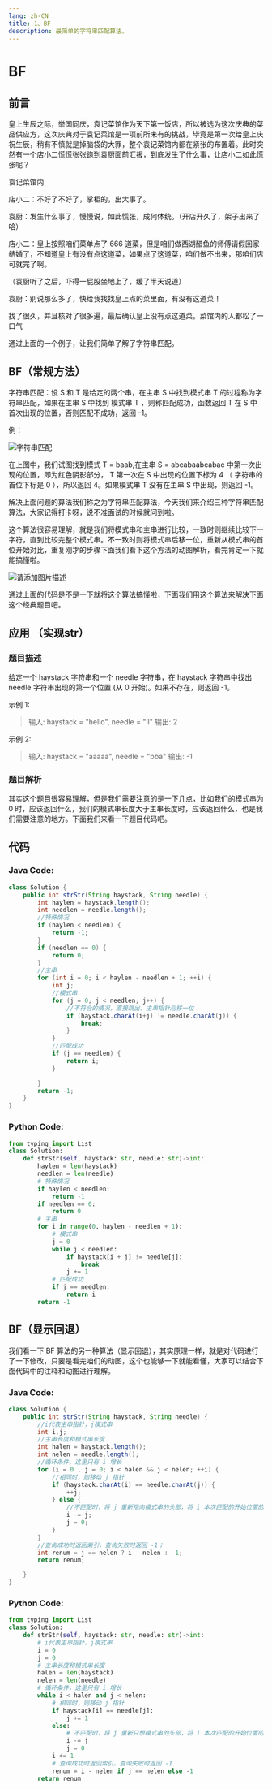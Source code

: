 ```yaml
---
lang: zh-CN
title: 1、BF
description: 最简单的字符串匹配算法。
---
```


# BF

## 前言

皇上生辰之际，举国同庆，袁记菜馆作为天下第一饭店，所以被选为这次庆典的菜品供应方，这次庆典对于袁记菜馆是一项前所未有的挑战，毕竟是第一次给皇上庆祝生辰，稍有不慎就是掉脑袋的大罪，整个袁记菜馆内都在紧张的布置着。此时突然有一个店小二慌慌张张跑到袁厨面前汇报，到底发生了什么事，让店小二如此慌张呢？

袁记菜馆内

店小二：不好了不好了，掌柜的，出大事了。

袁厨：发生什么事了，慢慢说，如此慌张，成何体统。（开店开久了，架子出来了哈）

店小二：皇上按照咱们菜单点了 666 道菜，但是咱们做西湖醋鱼的师傅请假回家结婚了，不知道皇上有没有点这道菜，如果点了这道菜，咱们做不出来，那咱们店可就完了啊。

（袁厨听了之后，吓得一屁股坐地上了，缓了半天说道）

袁厨：别说那么多了，快给我找找皇上点的菜里面，有没有这道菜！

找了很久，并且核对了很多遍，最后确认皇上没有点这道菜。菜馆内的人都松了一口气

通过上面的一个例子，让我们简单了解了字符串匹配。

## BF（常规方法）

字符串匹配：设 S 和 T 是给定的两个串，在主串 S 中找到模式串 T 的过程称为字符串匹配，如果在主串 S 中找到 模式串 T ，则称匹配成功，函数返回 T 在 S 中首次出现的位置，否则匹配不成功，返回 -1。

例：

![字符串匹配](https://chengxuchu-1301103198.cos.ap-beijing.myqcloud.com/Photo/202304162245689.png)

在上图中，我们试图找到模式 T = baab,在主串 S = abcabaabcabac 中第一次出现的位置，即为红色阴影部分， T 第一次在 S 中出现的位置下标为 4 （ 字符串的首位下标是 0 ），所以返回 4。如果模式串 T 没有在主串 S 中出现，则返回 -1。

解决上面问题的算法我们称之为字符串匹配算法，今天我们来介绍三种字符串匹配算法，大家记得打卡呀，说不准面试的时候就问到啦。


这个算法很容易理解，就是我们将模式串和主串进行比较，一致时则继续比较下一字符，直到比较完整个模式串。不一致时则将模式串后移一位，重新从模式串的首位开始对比，重复刚才的步骤下面我们看下这个方法的动图解析，看完肯定一下就能搞懂啦。

![请添加图片描述](https://chengxuchu-1301103198.cos.ap-beijing.myqcloud.com/Photo/202304162245714.gif)

通过上面的代码是不是一下就将这个算法搞懂啦，下面我们用这个算法来解决下面这个经典题目吧。

## 应用 （实现str）


### 题目描述

给定一个 haystack 字符串和一个 needle 字符串，在 haystack 字符串中找出 needle 字符串出现的第一个位置 (从 0 开始)。如果不存在，则返回 -1。

示例 1:

> 输入: haystack = "hello", needle = "ll"
> 输出: 2

示例 2:

> 输入: haystack = "aaaaa", needle = "bba"
> 输出: -1

### 题目解析

其实这个题目很容易理解，但是我们需要注意的是一下几点，比如我们的模式串为 0 时，应该返回什么，我们的模式串长度大于主串长度时，应该返回什么，也是我们需要注意的地方。下面我们来看一下题目代码吧。

## 代码

### Java Code:

```java
class Solution {
    public int strStr(String haystack, String needle) {
        int haylen = haystack.length();
        int needlen = needle.length();
        //特殊情况
        if (haylen < needlen) {
            return -1;
        }
        if (needlen == 0) {
            return 0;
        }
        //主串
        for (int i = 0; i < haylen - needlen + 1; ++i) {
            int j;
            //模式串
            for (j = 0; j < needlen; j++) {
                //不符合的情况，直接跳出，主串指针后移一位
                if (haystack.charAt(i+j) != needle.charAt(j)) {
                    break;
                }
            }
            //匹配成功
            if (j == needlen) {
                return i;
            }

        }
        return -1;
    }
}
```

### Python Code:

```python
from typing import List
class Solution:
    def strStr(self, haystack: str, needle: str)->int:
        haylen = len(haystack)
        needlen = len(needle)
        # 特殊情况
        if haylen < needlen:
            return -1
        if needlen == 0:
            return 0
        # 主串
        for i in range(0, haylen - needlen + 1):
            # 模式串
            j = 0
            while j < needlen:
                if haystack[i + j] != needle[j]:
                    break
                j += 1
            # 匹配成功
            if j == needlen:
                return i
        return -1
```
## BF（显示回退）
我们看一下 BF 算法的另一种算法（显示回退），其实原理一样，就是对代码进行了一下修改，只要是看完咱们的动图，这个也能够一下就能看懂，大家可以结合下面代码中的注释和动图进行理解。

### Java Code:

```java
class Solution {
    public int strStr(String haystack, String needle) {
        //i代表主串指针，j模式串
        int i,j;
        //主串长度和模式串长度
        int halen = haystack.length();
        int nelen = needle.length();
        //循环条件，这里只有 i 增长
        for (i = 0 , j = 0; i < halen && j < nelen; ++i) {
            //相同时，则移动 j 指针
            if (haystack.charAt(i) == needle.charAt(j)) {
                ++j;
            } else {
                //不匹配时，将 j 重新指向模式串的头部，将 i 本次匹配的开始位置的下一字符
                i -= j;
                j = 0;
            }
        }
        //查询成功时返回索引，查询失败时返回 -1；
        int renum = j == nelen ? i - nelen : -1;
        return renum;

    }
}
```

### Python Code:

```python
from typing import List
class Solution:
    def strStr(self, haystack: str, needle: str)->int:
        # i代表主串指针，j模式串
        i = 0
        j = 0
        # 主串长度和模式串长度
        halen = len(haystack)
        nelen = len(needle)
        # 循环条件，这里只有 i 增长
        while i < halen and j < nelen:
            # 相同时，则移动 j 指针
            if haystack[i] == needle[j]:
                j += 1
            else:
                # 不匹配时，将 j 重新只想模式串的头部，将 i 本次匹配的开始位置的下一字符
                i -= j
                j = 0
            i += 1
            # 查询成功时返回索引，查询失败时返回 -1
            renum = i - nelen if j == nelen else -1
        return renum
```

